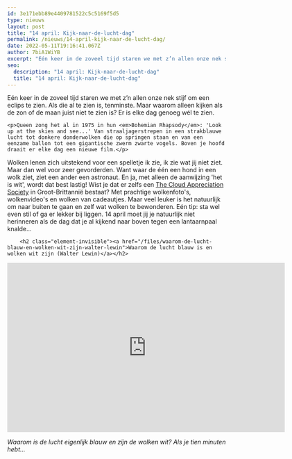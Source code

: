 ```yaml
---
id: 3e171ebb89e4409781522c5c5169f5d5
type: nieuws
layout: post
title: "14 april: Kijk-naar-de-lucht-dag"
permalink: /nieuws/14-april-kijk-naar-de-lucht-dag/
date: 2022-05-11T19:16:41.067Z
author: 7biA1WiYB
excerpt: "Eén keer in de zoveel tijd staren we met z’n allen onze nek stijf om een eclips te zien. Als die al te zien is, tenminste. Maar waarom alleen kijken als de zon of de maan juist niet te zien is? Er is elke dag genoeg wél te zien.  "
seo:
  description: "14 april: Kijk-naar-de-lucht-dag"
  title: "14 april: Kijk-naar-de-lucht-dag"
---
```

Eén keer in de zoveel tijd staren we met z’n allen onze nek stijf om een eclips te zien. Als die al te zien is, tenminste. Maar waarom alleen kijken als de zon of de maan juist niet te zien is? Er is elke dag genoeg wél te zien.  

    <p>Queen zong het al in 1975 in hun <em>Bohemian Rhapsody</em>: 'Look up at the skies and see...' Van straaljagerstrepen in een strakblauwe lucht tot donkere donderwolken die op springen staan en van een eenzame ballon tot een gigantische zwerm zwarte vogels. Boven je hoofd draait er elke dag een nieuwe film.</p>
<p>Wolken lenen zich uitstekend voor een spelletje ik zie, ik zie wat jij niet ziet. Maar dan wel voor zeer gevorderden. Want waar de één een hond in een wolk ziet, ziet een ander een astronaut. En ja, met alleen de aanwijzing 'het is wit', wordt dat best lastig! Wist je dat er zelfs een <a href="http://cloudappreciationsociety.org">The Cloud Appreciation Society</a> in Groot-Brittannië bestaat? Met prachtige wolkenfoto's, wolkenvideo's en wolken van cadeautjes. Maar veel leuker is het natuurlijk om naar buiten te gaan en zelf wat wolken te bewonderen. Eén tip: sta wel even stil of ga er lekker bij liggen. 14 april moet jij je natuurlijk niet herinneren als de dag dat je al kijkend naar boven tegen een lantaarnpaal knalde...</p>
<p><div class="media media-element-container media-default"><div id="file-2437" class="file file-video file-video-youtube">

        <h2 class="element-invisible"><a href="/files/waarom-de-lucht-blauw-en-wolken-wit-zijn-walter-lewin">Waarom de lucht blauw is en wolken wit zijn (Walter Lewin)</a></h2>
    
  
  <div class="content">
    <div class="media-youtube-video media-element file-default media-youtube-1">
  <iframe class="media-youtube-player" width="640" height="390" title="Waarom de lucht blauw is en wolken wit zijn (Walter Lewin)" src="https://www.youtube.com/embed/YgCFuxJBu4s?wmode=opaque&controls=" name="Waarom de lucht blauw is en wolken wit zijn (Walter Lewin)" frameborder="0" allowfullscreen="">Video van Waarom de lucht blauw is en wolken wit zijn (Walter Lewin)</iframe>
</div>
  </div>

  
</div>
</div>
<p><em>Waarom is de lucht eigenlijk blauw en zijn de wolken wit? Als je tien minuten hebt...</em></p>  
